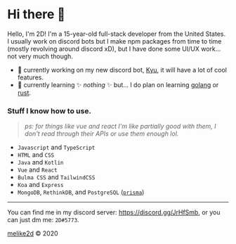 # Hi there 👋

Hello, I'm 2D! I'm a 15-year-old full-stack developer from the United States. I usually work on discord bots but I make npm packages from time to time (mostly revolving around discord xD), but I have done some UI/UX work... not very much though.

* **🔭** currently working on my new discord bot, [Kyu](https://github.com/kyudiscord), it will have a lot of cool features.   
* **🌱** currently learning ✨ _nothing_ ✨ but... I do plan on learning [golang](https://golang.org/) or [rust](https://rust-lang.org/).

### Stuff I know how to use.

> *ps: for things like vue and react I'm like partially good with them, I don't read through their APIs or use them enough lol.*

- `Javascript` and `TypeScript`
- `HTML` and `CSS`
- `Java` and `Kotlin`
- `Vue` and `React`
- `Bulma CSS` and `TailwindCSS`
- `Koa` and `Express`
- `MongoDB`, `RethinkDB`, and `PostgreSQL` ([`prisma`](https://prisma.io))

---

You can find me in my discord server: <https://discord.gg/JrHfSmb>, or you can just dm me: `2D#5773`.

[melike2d](https://melike2d.me) &copy; 2020

<!--
**MeLike2D/MeLike2D** is a ✨ _special_ ✨ repository because its `README.md` (this file) appears on your GitHub profile.

Here are some ideas to get you started:

- 🔭 I’m currently working on ...
- 🌱 I’m currently learning ...
- 👯 I’m looking to collaborate on ...
- 🤔 I’m looking for help with ...
- 💬 Ask me about ...
- 📫 How to reach me: ...
- 😄 Pronouns: ...
- ⚡ Fun fact: ...
-->
